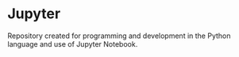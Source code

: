 # Jupyter
Repository created for programming and development in the Python language and use of Jupyter Notebook.  
